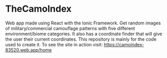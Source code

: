# TheCamoIndex
Web app made using React with the Ionic Framework. Get random images of military/commercial camouflage patterns with five different environment/biome categories. It also has a coordinate finder that will give the user their current coordinates. This repository is mainly for the code used to create it. To see the site in action visit: https://camoindex-83520.web.app/home
